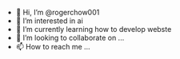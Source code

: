 - 👋 Hi, I’m @rogerchow001
- 👀 I’m interested in ai
- 🌱 I’m currently learning how to develop webste
- 💞️ I’m looking to collaborate on ...
- 📫 How to reach me ...

<!---
rogerchow001/rogerchow001 is a ✨ special ✨ repository because its `README.md` (this file) appears on your GitHub profile.
You can click the Preview link to take a look at your changes.
--->
